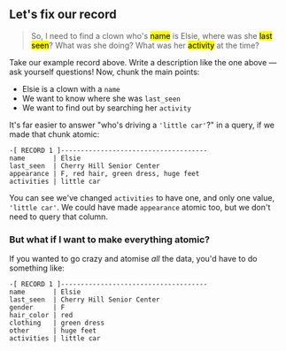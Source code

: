 ## Let's fix our record

> So, I need to find a clown who's <mark>name</mark> is Elsie, where was she <mark>last seen</mark>? What was she doing? What was her <mark>activity</mark> at the time?

Take our example record above. Write a description like the one above — ask yourself questions! Now, chunk the main points:

- Elsie is a clown with a `name`
- We want to know where she was `last_seen`
- We want to find out by searching her `activity`

It's far easier to answer "who's driving a `'little car'`?" in a query, if we made that chunk atomic:


```text
-[ RECORD 1 ]-------------------------------------
name       | Elsie
last_seen  | Cherry Hill Senior Center
appearance | F, red hair, green dress, huge feet
activities | little car
```

You can see we've changed `activities` to have one, and only one value, `'little car'`. We could have made `appearance` atomic too, but we don't need to query that column.

### But what if I want to make everything atomic?

If you wanted to go crazy and atomise _all_ the data, you'd have to do something like:

```text
-[ RECORD 1 ]-------------------------------------
name       | Elsie
last_seen  | Cherry Hill Senior Center
gender     | F
hair_color | red
clothing   | green dress  
other      | huge feet
activities | little car
```
